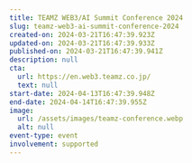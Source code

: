 ```yaml
---
title: TEAMZ WEB3/AI Summit Conference 2024
slug: teamz-web3-ai-summit-conference-2024
created-on: 2024-03-21T16:47:39.923Z
updated-on: 2024-03-21T16:47:39.933Z
published-on: 2024-03-21T16:47:39.941Z
description: null
cta:
  url: https://en.web3.teamz.co.jp/
  text: null
start-date: 2024-04-13T16:47:39.948Z
end-date: 2024-04-14T16:47:39.955Z
image:
  url: /assets/images/teamz-conference.webp
  alt: null
event-type: event
involvement: supported
---
```

